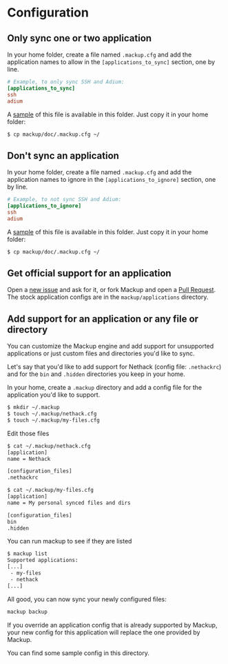 # Configuration

## Only sync one or two application

In your home folder, create a file named `.mackup.cfg` and add the application
names to allow in the `[applications_to_sync]` section, one by line.

```ini
# Example, to only sync SSH and Adium:
[applications_to_sync]
ssh
adium
```

A [sample](.mackup.cfg) of this file is available in this folder. Just copy it
in your home folder:

```bash
$ cp mackup/doc/.mackup.cfg ~/
```

## Don't sync an application

In your home folder, create a file named `.mackup.cfg` and add the application
names to ignore in the `[applications_to_ignore]` section, one by line.

```ini
# Example, to not sync SSH and Adium:
[applications_to_ignore]
ssh
adium
```

A [sample](.mackup.cfg) of this file is available in this folder. Just copy it
in your home folder:

```bash
$ cp mackup/doc/.mackup.cfg ~/
```

## Get official support for an application

Open a [new issue](https://github.com/lra/mackup/issues) and ask for it, or
fork Mackup and open a
[Pull Request](https://help.github.com/articles/using-pull-requests).
The stock application configs are in the `mackup/applications` directory.

## Add support for an application or any file or directory

You can customize the Mackup engine and add support for unsupported applications
or just custom files and directories you'd like to sync.

Let's say that you'd like to add support for Nethack (config file: `.nethackrc`)
and for the `bin` and `.hidden` directories you keep in your home.

In your home, create a `.mackup` directory and add a config file for the
application you'd like to support.

```bash
$ mkdir ~/.mackup
$ touch ~/.mackup/nethack.cfg
$ touch ~/.mackup/my-files.cfg
```

Edit those files

```bash
$ cat ~/.mackup/nethack.cfg
[application]
name = Nethack

[configuration_files]
.nethackrc
```

```bash
$ cat ~/.mackup/my-files.cfg
[application]
name = My personal synced files and dirs

[configuration_files]
bin
.hidden
```

You can run mackup to see if they are listed
```bash
$ mackup list
Supported applications:
[...]
 - my-files
 - nethack
[...]
```

All good, you can now sync your newly configured files:
```bash
mackup backup
```

If you override an application config that is already supported by Mackup, your
new config for this application will replace the one provided by Mackup.

You can find some sample config in this directory.
